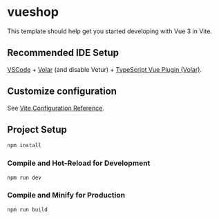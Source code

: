 # vueshop

This template should help get you started developing with Vue 3 in Vite.

## Recommended IDE Setup

[VSCode](https://code.visualstudio.com/) + [Volar](https://marketplace.visualstudio.com/items?itemName=Vue.volar) (and disable Vetur) + [TypeScript Vue Plugin (Volar)](https://marketplace.visualstudio.com/items?itemName=Vue.vscode-typescript-vue-plugin).

## Customize configuration

See [Vite Configuration Reference](https://vitejs.dev/config/).

## Project Setup

```sh
npm install
```

### Compile and Hot-Reload for Development

```sh
npm run dev
```

### Compile and Minify for Production

```sh
npm run build
```

<!-- …or create a new repository on the command line
echo "# uushop_vue" >> README.md
git init
git add README.md
git commit -m "first commit"
git branch -M main
git remote add origin git@github.com:Crisite/uushop_vue.git
git push -u origin main
…or push an existing repository from the command line
git remote add origin git@github.com:Crisite/uushop_vue.git
git branch -M main
git push -u origin main -->